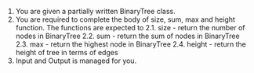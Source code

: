 1. You are given a partially written BinaryTree class.
2. You are required to complete the body of size, sum, max and height function. The functions are expected to
    2.1. size - return the number of nodes in BinaryTree
    2.2. sum - return the sum of nodes in BinaryTree
    2.3. max - return the highest node in BinaryTree
    2.4. height - return the height of tree in terms of edges
3. Input and Output is managed for you.


